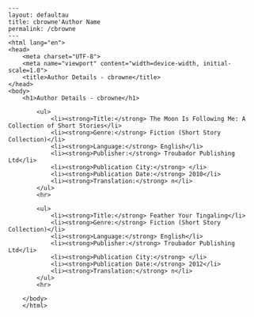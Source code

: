 
    ---
    layout: defaultau
    title: cbrowne'Author Name 
    permalink: /cbrowne
    ---
    <html lang="en">
    <head>
        <meta charset="UTF-8">
        <meta name="viewport" content="width=device-width, initial-scale=1.0">
        <title>Author Details - cbrowne</title>
    </head>
    <body>
        <h1>Author Details - cbrowne</h1>
        
            <ul>
                <li><strong>Title:</strong> The Moon Is Following Me: A Collection of Short Stories</li>
                <li><strong>Genre:</strong> Fiction (Short Story Collection)</li>
                <li><strong>Language:</strong> English</li>
                <li><strong>Publisher:</strong> Troubador Publishing Ltd</li>
                <li><strong>Publication City:</strong> </li>
                <li><strong>Publication Date:</strong> 2010</li>
                <li><strong>Translation:</strong> n</li>
            </ul>
            <hr>
            
            <ul>
                <li><strong>Title:</strong> Feather Your Tingaling</li>
                <li><strong>Genre:</strong> Fiction (Short Story Collection)</li>
                <li><strong>Language:</strong> English</li>
                <li><strong>Publisher:</strong> Troubador Publishing Ltd</li>
                <li><strong>Publication City:</strong> </li>
                <li><strong>Publication Date:</strong> 2012</li>
                <li><strong>Translation:</strong> n</li>
            </ul>
            <hr>
            
        </body>
        </html>
        